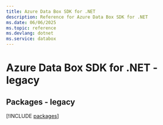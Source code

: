 ```yaml
---
title: Azure Data Box SDK for .NET
description: Reference for Azure Data Box SDK for .NET
ms.date: 06/06/2025
ms.topic: reference
ms.devlang: dotnet
ms.service: databox
---
```

# Azure Data Box SDK for .NET - legacy
## Packages - legacy
[!INCLUDE [packages](data-box-index.md)]